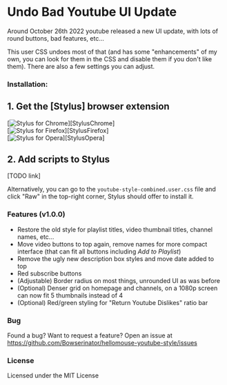 # Undo Bad Youtube UI Update

Around October 26th 2022 youtube released a new UI update, with lots of round buttons, bad features, etc...

This user CSS undoes most of that (and has some "enhancements" of my own, you can look for them in the CSS and disable them if you don't like them). There are also a few settings you can adjust.

### Installation:

## 1. Get the [Stylus] browser extension
[![Stylus for Chrome](https://img.shields.io/badge/Get_Stylus_for-Chrome-blue.svg)][StylusChrome]<br>
[![Stylus for Firefox](https://img.shields.io/badge/Get_Stylus_for-Firefox-orange.svg)][StylusFirefox]<br>
[![Stylus for Opera](https://img.shields.io/badge/Get_Stylus_for-Opera-red.svg)][StylusOpera]

## 2. Add scripts to Stylus
[TODO link]

Alternatively, you can go to the `youtube-style-combined.user.css` file and click "Raw" in the top-right corner, Stylus 
should offer to install it.

### Features (v1.0.0)

- Restore the old style for playlist titles, video thumbnail titles, channel names, etc...
- Move video buttons to top again, remove names for more compact interface (that can fit all buttons including *Add to Playlist*)
- Remove the ugly new description box styles and move date added to top
- Red subscribe buttons
- (Adjustable) Border radius on most things, unrounded UI as was before
- (Optional) Denser grid on homepage and channels, on a 1080p screen can now fit 5 thumbnails instead of 4
- (Optional) Red/green styling for "Return Youtube Dislikes" ratio bar

### Bug

Found a bug? Want to request a feature? Open an issue at https://github.com/Bowserinator/hellomouse-youtube-style/issues

### License

Licensed under the MIT License
